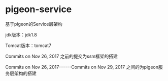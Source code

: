 # pigeon-service
基于pigeon的Service层架构


jdk版本：jdk1.8

Tomcat版本：tomcat7


Commits on Nov 26, 2017 之前的提交为ssm框架的搭建

Commits on Nov 26, 2017------Commits on Nov 29, 2017 之间的为pigeon服务层架构的搭建
